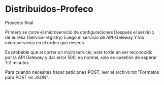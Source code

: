 # Distribuidos-Profeco
Proyecto final

Primero se corre el microservicio de configuraciones
Después el servicio de eureka (Service-registry)
Luego el servicio de API-Gateway
Y los microservicios en el orden que desees.

Es probable que al correr un microservicio, este
tarde en ser reconocido por la API Gateway y dar error
500, es normal, solo es cuestión de esperar 1-2 minutos

Para cuando necesites hacer peticiones POST, leer el archivo txt "Formatos para POST en JSON".